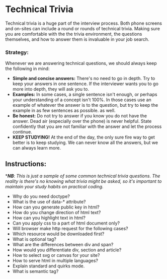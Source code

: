 # Technical Trivia

Technical trivia is a huge part of the interview process.  Both phone screens and on-sites can include a round or rounds of technical trivia. Making sure you are comfortable with the the trivia environment, the questions themselves, and how to answer them is invaluable in your job search.

### Strategy:

Whenever we are answering technical questions, we should always keep the following in mind:

* **Simple and concise answers:** There's no need to go in depth.  Try to keep your answers in one sentence.  If the interviewer wants you to go more into depth, they will ask you to.
* **Examples:** In some cases, a single sentence isn't enough, or perhaps your understanding of a concept isn't 100%.  In those cases use an example of whatever the answer is to the question, but try to keep the example in as few sentences as possible. as well.
* **Be honest:** Do not try to answer if you know you do not have the answer. Dead air (especially over the phone) is never helpful. State confidently that you are not familiar with the answer and let the process continue.
* **KEEP STUDYING!** At the end of the day, the only sure fire way to get better is to keep studying.  We can never know all the answers, but we can always learn more.

## Instructions:



***_NB_**: _This is just a sample of some common technical trivia questions. The reality is there's no knowing what trivia might be asked, so it's important to maintain your study habits on practical coding._   

* Why do you need doctype?
* What is the use of data-* attribute?
* How can you generate public key in html?
* How do you change direction of html text?
* How can you highlight text in html?
* Can you apply css to a part of html document only?
* Will browser make http request for the following cases?
* Which resource would be downloaded first?
* What is optional tag?
* What are the differences between div and span?
* How would you differentiate div, section and article?
* How to select svg or canvas for your site?
* How to serve html in multiple languages?
* Explain standard and quirks mode.
* What is semantic tag?
